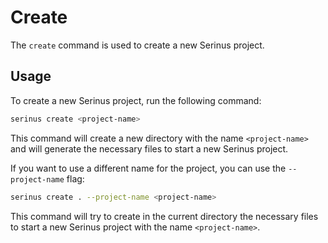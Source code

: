 # Create

The `create` command is used to create a new Serinus project.

## Usage

To create a new Serinus project, run the following command:

```bash
serinus create <project-name>
```

This command will create a new directory with the name `<project-name>` and will generate the necessary files to start a new Serinus project.

If you want to use a different name for the project, you can use the `--project-name` flag:

```bash
serinus create . --project-name <project-name>
```

This command will try to create in the current directory the necessary files to start a new Serinus project with the name `<project-name>`.